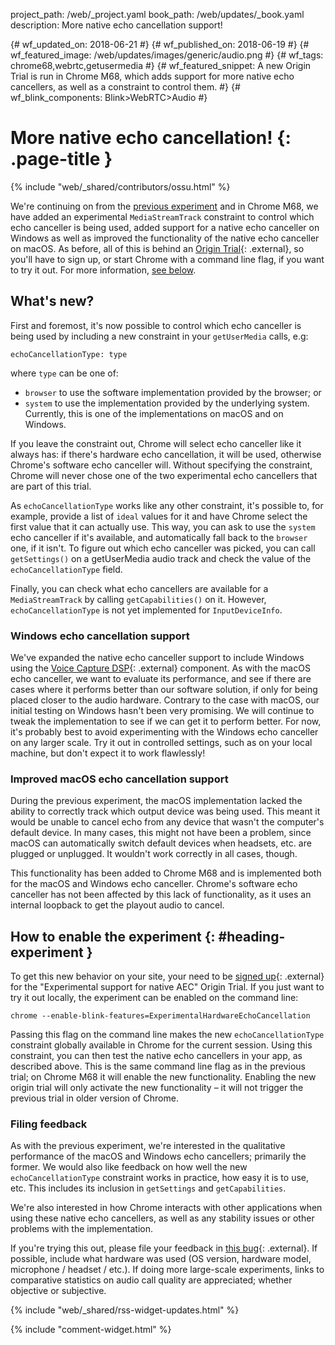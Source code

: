 project_path: /web/_project.yaml
book_path: /web/updates/_book.yaml
description: More native echo cancellation support!

{# wf_updated_on: 2018-06-21 #}
{# wf_published_on: 2018-06-19 #}
{# wf_featured_image: /web/updates/images/generic/audio.png #}
{# wf_tags: chrome68,webrtc,getusermedia #}
{# wf_featured_snippet: A new Origin Trial is run in Chrome M68, which adds support for more native echo cancellers, as well as a constraint to control them. #}
{# wf_blink_components: Blink>WebRTC>Audio #}

# More native echo cancellation! {: .page-title }

{% include "web/_shared/contributors/ossu.html" %}

We're continuing on from the [previous
experiment](/web/updates/2018/03/macos-native-echo-cancellation) and in Chrome
M68, we have added an experimental `MediaStreamTrack` constraint to control
which echo canceller is being used, added support for a native echo canceller on
Windows as well as improved the functionality of the native echo canceller on
macOS. As before, all of this is behind an [Origin
Trial](https://bit.ly/OriginTrials){: .external}, so you'll have to sign up, or
start Chrome with a command line flag, if you want to try it out. For more
information, [see below](#heading-experiment).

## What's new?

First and foremost, it's now possible to control which echo canceller is being
used by including a new constraint in your `getUserMedia` calls, e.g:

    echoCancellationType: type

where `type` can be one of:

* `browser` to use the software implementation provided by the browser; or
* `system` to use the implementation provided by the underlying
  system. Currently, this is one of the implementations on macOS and on Windows.
  
If you leave the constraint out, Chrome will select echo canceller like it
always has: if there's hardware echo cancellation, it will be used, otherwise
Chrome's software echo canceller will. Without specifying the constraint, Chrome
will never chose one of the two experimental echo cancellers that are part of
this trial.

As `echoCancellationType` works like any other constraint, it's possible to, for
example, provide a list of `ideal` values for it and have Chrome select the
first value that it can actually use. This way, you can ask to use the `system`
echo canceller if it's available, and automatically fall back to the `browser`
one, if it isn't. To figure out which echo canceller was picked, you can call
`getSettings()` on a getUserMedia audio track and check the value of the
`echoCancellationType` field.

Finally, you can check what echo cancellers are available for a
`MediaStreamTrack` by calling `getCapabilities()` on it. However,
`echoCancellationType` is not yet implemented for `InputDeviceInfo`.

### Windows echo cancellation support

We've expanded the native echo canceller support to include Windows using the
[Voice Capture
DSP](https://msdn.microsoft.com/en-us/library/windows/desktop/ff819492(v=vs.85).aspx){: .external}
component. As with the macOS echo canceller, we want to evaluate its
performance, and see if there are cases where it performs better than our
software solution, if only for being placed closer to the audio hardware.
Contrary to the case with macOS, our initial testing on Windows hasn't been very
promising. We will continue to tweak the implementation to see if we can get it
to perform better. For now, it's probably best to avoid experimenting with the
Windows echo canceller on any larger scale. Try it out in controlled settings,
such as on your local machine, but don't expect it to work flawlessly!

### Improved macOS echo cancellation support

During the previous experiment, the macOS implementation lacked the ability to
correctly track which output device was being used. This meant it would be
unable to cancel echo from any device that wasn't the computer's default
device. In many cases, this might not have been a problem, since macOS can
automatically switch default devices when headsets, etc. are plugged or
unplugged. It wouldn't work correctly in all cases, though.

This functionality has been added to Chrome M68 and is implemented both for the
macOS and Windows echo canceller. Chrome's software echo canceller has not been
affected by this lack of functionality, as it uses an internal loopback to get
the playout audio to cancel.

## How to enable the experiment {: #heading-experiment }

To get this new behavior on your site, your need to be [signed
up](http://bit.ly/OriginTrialSignup){: .external} for the "Experimental support
for native AEC" Origin Trial. If you just want to try it out locally, the
experiment can be enabled on the command line:

    chrome --enable-blink-features=ExperimentalHardwareEchoCancellation

Passing this flag on the command line makes the new `echoCancellationType`
constraint globally available in Chrome for the current session. Using this
constraint, you can then test the native echo cancellers in your app, as
described above. This is the same command line flag as in the previous trial; on
Chrome M68 it will enable the new functionality. Enabling the new origin trial
will only activate the new functionality &ndash; it will not trigger the previous
trial in older version of Chrome.

### Filing feedback

As with the previous experiment, we're interested in the qualitative performance
of the macOS and Windows echo cancellers; primarily the former. We would also
like feedback on how well the new `echoCancellationType` constraint works in
practice, how easy it is to use, etc. This includes its inclusion in
`getSettings` and `getCapabilities`.

We're also interested in how Chrome interacts with other applications when using
these native echo cancellers, as well as any stability issues or other problems
with the implementation.

If you're trying this out, please file your feedback in [this
bug](https://bugs.chromium.org/p/chromium/issues/detail?id=853196){: .external}.
If possible, include what hardware was used (OS version, hardware model,
microphone / headset / etc.). If doing more large-scale experiments, links to
comparative statistics on audio call quality are appreciated; whether objective
or subjective.

{% include "web/_shared/rss-widget-updates.html" %}

{% include "comment-widget.html" %}
